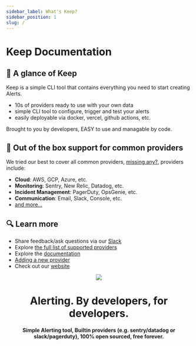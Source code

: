 ```yaml
---
sidebar_label: What's Keep?
sidebar_position: 1
slug: /
---
```


# Keep Documentation


## 🗼 A glance of Keep

Keep is a simple CLI tool that contains everything you need to start creating Alerts.

-   10s of providers ready to use with your own data
-   simple CLI tool to configure, trigger and test your alerts
-   easily deployable via docker, vercel, github actions, etc.

Brought to you by developers, EASY to use and managable by code.

## 🚨 Out of the box support for common providers

We tried our best to cover all common providers, [missing any?](https://github.com/keephq/keep/issues/new?assignees=&labels=feature,provider&template=feature_request.md&title=Missing%20PROVIDER_NAME), providers include:

-   **Cloud**: AWS, GCP, Azure, etc.
-   **Monitoring**: Sentry, New Relic, Datadog, etc.
-   **Incident Management**: PagerDuty, OpsGenie, etc.
-   **Communication**: Email, Slack, Console, etc.
-   [and more...](https://github.com/keephq/keep/tree/main/keep/providers)

## 🔍 Learn more

-   Share feedback/ask questions via our [Slack](https://keephq.dev/slack)
-   Explore [the full list of supported providers](https://github.com/keephq/keep/tree/main/keep/providers)
-   Explore the [documentation](https://keephq.wiki)
-   [Adding a new provider](https://keephq.wiki/new-provider)
-   Check out our [website](https://www.keephq.dev)


<div align="center">

<img src="/img/keep.png" />

</div>

<h1 align="center">Alerting. By developers, for developers.</h1>

<h4 align="center">
Simple Alerting tool, Builtin providers (e.g. sentry/datadog or slack/pagerduty), 100% open sourced, free forever.
</h4>
